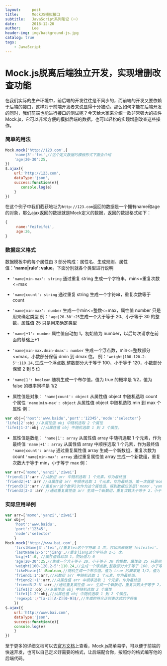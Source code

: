 ```yaml
---
layout:     post
title:      MockJS模拟接口
subtitle:   JavaScript系列笔记（一）
date:       2018-12-20
author:     Lee
header-img: img/background-js.jpg
catalog: true
tags:
    - JavaScript
---
```


# Mock.js脱离后端独立开发，实现增删改查功能

在我们实际的生产环境中，前后端的开发往往是不同步的，而前端的开发又要依赖于后端的接口，这样对于前端开发者来说显得十分被动。那么如何才能在后端开发的同时，我们前端也能进行接口的测试呢？今天给大家来介绍一款非常强大的插件Mock.js，它可以非常方便的模拟后端的数据，也可以轻松的实现增删改查这些操作。

### 简单的用法

```javascript
Mock.mock('http://123.com',{
    'name|3':'fei',//这个定义数据的模板形式下面会介绍
    'age|20-30':25,
})
$.ajax({
    url:'http://123.com',
    dataType:'json',
    success:function(e){
       console.log(e)
    }
})
```
在这个例子中我们截获地址为`http://123.com`返回的数据是一个拥有name和age的对象，那么ajax返回的数据就是Mock定义的数据，返回的数据格式如下：
```javascript
{
     name:'feifeifei',
     age:26,
}
```
### 数据定义格式

数据模板中的每个属性由 3 部分构成：属性名、生成规则、属性值：**'name|rule': value**。下面分别就各个类型进行说明
 * `'name|min-max': string` 通过重复 string 生成一个字符串，min<=重复次数<=max
 * `'name|count': string`   通过重复 string 生成一个字符串，重复次数等于 count

 * `'name|min-max': number`   生成一个min<=整数<=max，属性值 number 只是用来确定类型
   例：`'age|20-30':25`生成一个大于等于 20、小于等于 30 的整数，属性值 25 只是用来确定类型
 * `'name|+1': number`   属性值自动加 1，初始值为 number，以后每次请求在前面的基础上+1
 * `'name|min-max.dmin-dmax': number`   生成一个浮点数，min<=整数部分<=max，小数部分保留 dmin 到 dmax 位。
   例：`'weight|100-120.2-5':110.24,`生成一个浮点数,整数部分大于等于 100、小于等于 120，小数部分保留 2 到 5 位
 * `'name|1': boolean`   随机生成一个布尔值，值为 true 的概率是 1/2，值为 false 的概率同样是 1/2

 * 属性值是对象：
 `'name|count': object` 从属性值 object 中随机选取 count 个属性
`'name|min-max': object` 从属性值 object 中随机选取 min 到 max 个属性
例：
```javascript
var obj={'host':'www.baidu','port':'12345','node':'selector'}
'life1|2':obj //从属性值 obj 中随机选取 2 个属性
'life1|1-2':obj //从属性值 obj 中随机选取 1 到 2 个属性。
```
 * 属性值是数组：
 `'name|1': array` 从属性值 array 中随机选取 1 个元素，作为最终值
`'name|+1': array` 从属性值 array 中顺序选取 1 个元素，作为最终值
`'name|count': array` 通过重复属性值 array 生成一个新数组，重复次数为 count
`'name|min-max': array` 通过重复属性值 array 生成一个新数组，重复次数大于等于 min，小于等于 max
例：
```javascript
var arr=['momo','yanzi','ziwei']
'friend1|1':arr //从数组 arr 中随机选取 1 个元素，作为最终值
'friend2|+1':arr //从属性值 arr 中顺序选取 1 个元素，作为最终值，第一次就是'momo',第二次请求就是'yanzi'
'friend3|2':arr //重复arr这个数字2次作为这个属性值，得到数据应该是['momo','yanzi','ziwei','momo','yanzi','ziwei']
'friend3|2-3':arr //通过重复属性值 arr 生成一个新数组，重复次数大于等于 2，小于等于 3
```
### 实际应用举例
```javascript
var arr=['momo','yanzi','ziwei']
var obj={
    'host':'www.baidu',
    'port':'12345',
    'node':'selector'
    }
Mock.mock('http://www.bai.com',{
    'firstName|3':'fei',//重复fei这个字符串 3 次，打印出来就是'feifeifei'。
    'lastName|2-5':'jiang',//重复jiang这个字符串 2-5 次。
    'big|+1':0, //属性值自动加 1，初始值为 0
    'age|20-30':25,//生成一个大于等于 20、小于等于 30 的整数，属性值 25 只是用来确定类型
    'weight|100-120.2-5':110.24,//生成一个浮点数,整数部分大于等于 100、小于等于 120，小数部分保留 2 到 5 位。
    'likeMovie|1':Boolean,//随机生成一个布尔值，值为 true 的概率是 1/2，值为 false 的概率同样是 1/2。
    'friend1|1':arr,//从数组 arr 中随机选取 1 个元素，作为最终值。
    'friend2|+1':arr,//从属性值 arr 中顺序选取 1 个元素，作为最终值
    'friend3|2-3':arr,//通过重复属性值 arr 生成一个新数组，重复次数大于等于 2，小于等于 3。
    'life1|2':obj,//从属性值 obj 中随机选取 2 个属性
    'life1|1-2':obj,//从属性值 obj 中随机选取 1 到 2 个属性。
    'regexp1':/^[a-z][A-Z][0-9]$/,//生成的符合正则表达式的字符串
    })
$.ajax({
    url:'http://www.bai.com',
    dataType:'json',
    success:function(e){
    console.log(e)
    }
})
```

至于更多的详细文档可以去[官方文档](http://mockjs.com/)上查看，Mock.js简单易学，可以便于前端的快速开发，也可以自己定义好需要的格式，让后端配合你，按照你的格式编写他的后端代码。